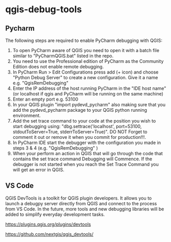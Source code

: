 # qgis-debug-tools

## Pycharm
The following steps are required to enable PyCharm debugging with QGIS:

1. To open PyCharm aware of QGIS you need to open it with a batch file similar to "PyCharmQGIS.bat" listed in the repo.
2.  You need to use the Professional edition of PyCharm as the Community Edition does not enable remote debugging.
3. In PyCharm Run > Edit Configurations press add (+ icon) and choose "Python Debug Server" to create a new configuration.  Give it a name e.g. "QgisRemDebugging"
4. Enter the IP address of the host running PyCharm in the "IDE host name" (or localhost if qgis and PyCharm will be running on the same machine)
5. Enter an empty port e.g. 53100
6. In your QGIS plugin "import pydevd_pycharm" also making sure that you add the pydevd_pycharm package to your QGIS python running environment.
7. Add the set trace command to your code at the position you wish to start debugging using:  "dbg.settrace('localhost', port=53100, stdoutToServer=True, stderrToServer=True)".  DO NOT Forget to comment it out or remove it when you commit for production!!!.
8. In PyCharm IDE start the debugger with the configuration you made in steps 3 & 4 (e.g. "QgisRemDebugging" )
9. When your perform an action in QGIS that will go through the code that contains the set trace command Debugging will Commence.  If the debugger is not started when you reach the Set Trace Command you will get an error in QGIS.

## VS Code

QGIS DevTools is a toolkit for QGIS plugin developers. It allows you to launch a debugpy server directly from QGIS and connect to the process from VS Code. In the future, more tools and new debugging libraries will be added to simplify everyday development tasks.

https://plugins.qgis.org/plugins/devtools

https://github.com/nextgis/qgis_devtools/
